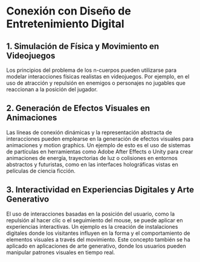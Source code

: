 # Conexión con Diseño de Entretenimiento Digital

## 1. Simulación de Física y Movimiento en Videojuegos

Los principios del problema de los n-cuerpos pueden utilizarse para modelar interacciones físicas realistas en videojuegos. Por ejemplo, en el uso de atracción y repulsión en enemigos o personajes no jugables que reaccionan a la posición del jugador.

## 2. Generación de Efectos Visuales en Animaciones

Las líneas de conexión dinámicas y la representación abstracta de interacciones pueden emplearse en la generación de efectos visuales para animaciones y motion graphics. Un ejemplo de esto es el uso de sistemas de partículas en herramientas como Adobe After Effects o Unity para crear animaciones de energía, trayectorias de luz o colisiones en entornos abstractos y futuristas, como en las interfaces holográficas vistas en películas de ciencia ficción.

## 3. Interactividad en Experiencias Digitales y Arte Generativo

El uso de interacciones basadas en la posición del usuario, como la repulsión al hacer clic o el seguimiento del mouse, se puede aplicar en experiencias interactivas. Un ejemplo es la creación de instalaciones digitales donde los visitantes influyen en la forma y el comportamiento de elementos visuales a través del movimiento. Este concepto también se ha aplicado en aplicaciones de arte generativo, donde los usuarios pueden manipular patrones visuales en tiempo real.
